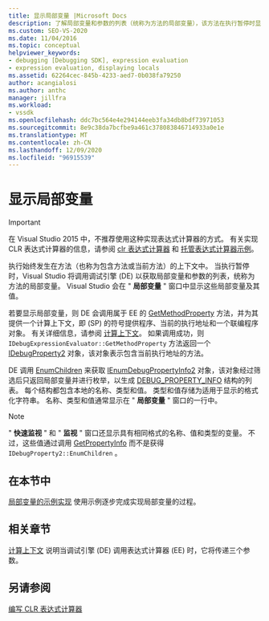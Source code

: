 ```yaml
---
title: 显示局部变量 |Microsoft Docs
description: 了解局部变量和参数的列表（统称为方法的局部变量），该方法在执行暂停时显示。
ms.custom: SEO-VS-2020
ms.date: 11/04/2016
ms.topic: conceptual
helpviewer_keywords:
- debugging [Debugging SDK], expression evaluation
- expression evaluation, displaying locals
ms.assetid: 62264cec-845b-4233-aed7-0b038fa79250
author: acangialosi
ms.author: anthc
manager: jillfra
ms.workload:
- vssdk
ms.openlocfilehash: ddc7bc564e4e294144eeb3fa34db8bdf73971053
ms.sourcegitcommit: 8e9c38da7bcfbe9a461c378083846714933a0e1e
ms.translationtype: MT
ms.contentlocale: zh-CN
ms.lasthandoff: 12/09/2020
ms.locfileid: "96915539"
---
```

# <a name="display-locals"></a>显示局部变量
> [!IMPORTANT]
> 在 Visual Studio 2015 中，不推荐使用这种实现表达式计算器的方式。 有关实现 CLR 表达式计算器的信息，请参阅 [clr 表达式计算器](https://github.com/Microsoft/ConcordExtensibilitySamples/wiki/CLR-Expression-Evaluators) 和 [托管表达式计算器示例](https://github.com/Microsoft/ConcordExtensibilitySamples/wiki/Managed-Expression-Evaluator-Sample)。

 执行始终发生在方法（也称为包含方法或当前方法）的上下文中。 当执行暂停时，Visual Studio 将调用调试引擎 (DE) 以获取局部变量和参数的列表，统称为方法的局部变量。 Visual Studio 会在 " **局部变量** " 窗口中显示这些局部变量及其值。

 若要显示局部变量，则 DE 会调用属于 EE 的 [GetMethodProperty](../../extensibility/debugger/reference/idebugexpressionevaluator-getmethodproperty.md) 方法，并为其提供一个计算上下文，即 (SP) 的符号提供程序、当前的执行地址和一个联编程序对象。 有关详细信息，请参阅 [计算上下文](../../extensibility/debugger/evaluation-context.md)。 如果调用成功，则 `IDebugExpressionEvaluator::GetMethodProperty` 方法返回一个 [IDebugProperty2](../../extensibility/debugger/reference/idebugproperty2.md) 对象，该对象表示包含当前执行地址的方法。

 DE 调用 [EnumChildren](../../extensibility/debugger/reference/idebugproperty2-enumchildren.md) 来获取 [IEnumDebugPropertyInfo2](../../extensibility/debugger/reference/ienumdebugpropertyinfo2.md) 对象，该对象经过筛选后只返回局部变量并进行枚举，以生成 [DEBUG_PROPERTY_INFO](../../extensibility/debugger/reference/debug-property-info.md) 结构的列表。 每个结构都包含本地的名称、类型和值。 类型和值存储为适用于显示的格式化字符串。 名称、类型和值通常显示在 " **局部变量** " 窗口的一行中。

> [!NOTE]
> " **快速监视** " 和 " **监视** " 窗口还显示具有相同格式的名称、值和类型的变量。 不过，这些值通过调用 [GetPropertyInfo](../../extensibility/debugger/reference/idebugproperty2-getpropertyinfo.md) 而不是获得 `IDebugProperty2::EnumChildren` 。

## <a name="in-this-section"></a>在本节中
 [局部变量的示例实现](../../extensibility/debugger/sample-implementation-of-locals.md) 使用示例逐步完成实现局部变量的过程。

## <a name="related-sections"></a>相关章节
 [计算上下文](../../extensibility/debugger/evaluation-context.md) 说明当调试引擎 (DE) 调用表达式计算器 (EE) 时，它将传递三个参数。

## <a name="see-also"></a>另请参阅
 [编写 CLR 表达式计算器](../../extensibility/debugger/writing-a-common-language-runtime-expression-evaluator.md)

